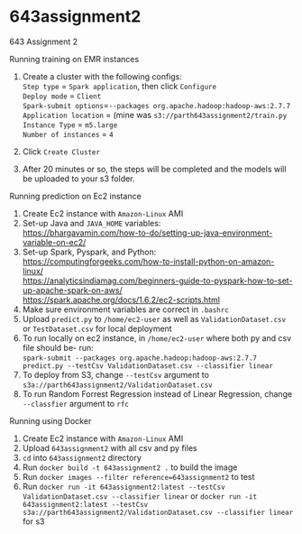# 643assignment2
643 Assignment 2

Running training on EMR instances
1. Create a cluster with the following configs:<br />
    `Step type` = `Spark application`, then click `Configure`<br />
    `Deploy mode` = `Client`<br />
    `Spark-submit options`=`--packages org.apache.hadoop:hadoop-aws:2.7.7`<br />
    `Application location` = <your S3 path> (mine was `s3://parth643assignment2/train.py`<br />
    `Instance Type` = `m5.large`<br />
    `Number of instances` = `4`<br />

2. Click `Create Cluster`
3. After 20 minutes or so, the steps will be completed and the models will be uploaded to your s3 folder.


Running prediction on Ec2 instance
1. Create Ec2 instance with `Amazon-Linux` AMI
2. Set-up Java and `JAVA_HOME` variables: <br />
    https://bhargavamin.com/how-to-do/setting-up-java-environment-variable-on-ec2/
3. Set-up Spark, Pyspark, and Python: <br />
  https://computingforgeeks.com/how-to-install-python-on-amazon-linux/<br />
  https://analyticsindiamag.com/beginners-guide-to-pyspark-how-to-set-up-apache-spark-on-aws/<br />
  https://spark.apache.org/docs/1.6.2/ec2-scripts.html
4. Make sure environment variables are correct in `.bashrc`
5. Upload `predict.py` to `/home/ec2-user` as well as `ValidationDataset.csv` or `TestDataset.csv` for local deployment
6. To run locally on ec2 instance, in `/home/ec2-user` where both py and csv file should be- run:<br />
    `spark-submit --packages org.apache.hadoop:hadoop-aws:2.7.7 predict.py --testCsv ValidationDataset.csv --classifier linear`
7. To deploy from S3, change `--testCsv` argument to `s3a://parth643assignment2/ValidationDataset.csv`
8. To run Random Forrest Regression instead of Linear Regression, change `--classfier` argument to `rfc`

Running using Docker
1. Create Ec2 instance with `Amazon-Linux` AMI
2. Upload `643assignment2` with all csv and py files
3. `cd` into `643assignment2` directory
4. Run `docker build -t 643assignment2 .` to build the image
5. Run `docker images --filter reference=643assignment2` to test
6. Run `docker run -it 643assignment2:latest --testCsv ValidationDataset.csv --classifier linear` or `docker run -it 643assignment2:latest --testCsv s3a://parth643assignment2/ValidationDataset.csv --classifier linear` for s3



